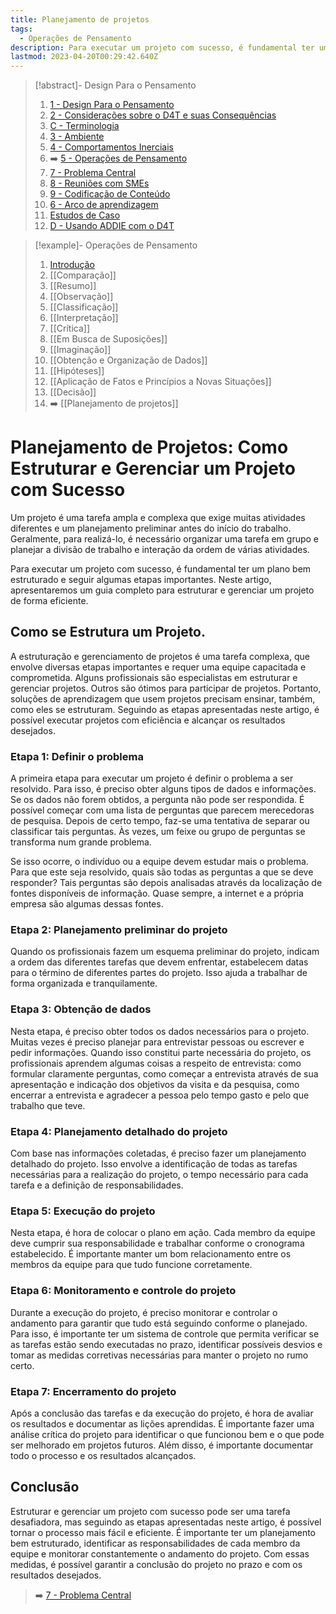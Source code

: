 ```yaml
---
title: Planejamento de projetos
tags:
  - Operações de Pensamento
description: Para executar um projeto com sucesso, é fundamental ter um plano bem estruturado e seguir algumas etapas importantes
lastmod: 2023-04-20T00:29:42.640Z
---
```


>[!abstract]- Design Para o Pensamento
>
>1. [1 - Design Para o Pensamento](1%20-%20Design%20Para%20o%20Pensamento.md)
>2. [2 - Considerações sobre o D4T e suas Consequências](2%20-%20Considerações%20sobre%20o%20D4T%20e%20suas%20Consequências.md)
>3. [C - Terminologia](C%20-%20Terminologia.md)
>4. [3 - Ambiente](3%20-%20Ambiente.md)
>5. [4 - Comportamentos Inerciais](4%20-%20Comportamentos%20Inerciais.md)
>6. ➡️ [5 - Operações de Pensamento](5%20-%20Operações%20de%20Pensamento.md)
>5. [7 - Problema Central](7%20-%20Problema%20Central.md)
>6. [8 - Reuniões com SMEs](8%20-%20Reuniões%20com%20SMEs.md)
>7. [9 - Codificação de Conteúdo](9%20-%20Codificação%20de%20Conteúdo.md)
>8. [6 - Arco de aprendizagem](6%20-%20Arco%20de%20aprendizagem.md)
>9. [Estudos de Caso](Estudos%20de%20Caso.md)
>10. [D - Usando ADDIE com o D4T](D%20-%20Usando%20ADDIE%20com%20o%20D4T.md)

>[!example]- Operações de Pensamento
>
>1. [Introdução](5%20-%20Operações%20de%20Pensamento.md)
>2. [[Comparação]]
>3. [[Resumo]]
>4. [[Observação]]
>5. [[Classificação]]
>6. [[Interpretação]]
>7. [[Crítica]]
>8. [[Em Busca de Suposições]]
>9. [[Imaginação]]
>10. [[Obtenção e Organização de Dados]]
>11. [[Hipóteses]]
>12. [[Aplicação de Fatos e Princípios a Novas Situações]]
>13. [[Decisão]]
>14. ➡️ [[Planejamento de projetos]]

# Planejamento de Projetos: Como Estruturar e Gerenciar um Projeto com Sucesso

Um projeto é uma tarefa ampla e complexa que exige muitas atividades diferentes e um planejamento preliminar antes do início do trabalho. Geralmente, para realizá-lo, é necessário organizar uma tarefa em grupo e planejar a divisão de trabalho e interação da ordem de várias atividades.

Para executar um projeto com sucesso, é fundamental ter um plano bem estruturado e seguir algumas etapas importantes. Neste artigo, apresentaremos um guia completo para estruturar e gerenciar um projeto de forma eficiente.

## Como se Estrutura um Projeto.

A estruturação e gerenciamento de projetos é uma tarefa complexa, que envolve diversas etapas importantes e requer uma equipe capacitada e comprometida. Alguns profissionais são especialistas em estruturar e gerenciar projetos. Outros são ótimos para participar de projetos. Portanto, soluções de aprendizagem que usem projetos precisam ensinar, também, como eles se estruturam. Seguindo as etapas apresentadas neste artigo, é possível executar projetos com eficiência e alcançar os resultados desejados.

### Etapa 1: Definir o problema

A primeira etapa para executar um projeto é definir o problema a ser resolvido. Para isso, é preciso obter alguns tipos de dados e informações. Se os dados não forem obtidos, a pergunta não pode ser respondida. É possível começar com uma lista de perguntas que parecem merecedoras de pesquisa. Depois de certo tempo, faz-se uma tentativa de separar ou classificar tais perguntas. Às vezes, um feixe ou grupo de perguntas se transforma num grande problema.

Se isso ocorre, o indivíduo ou a equipe devem estudar mais o problema. Para que este seja resolvido, quais são todas as perguntas a que se deve responder? Tais perguntas são depois analisadas através da localização de fontes disponíveis de informação. Quase sempre, a internet e a própria empresa são algumas dessas fontes.

### Etapa 2: Planejamento preliminar do projeto

Quando os profissionais fazem um esquema preliminar do projeto, indicam a ordem das diferentes tarefas que devem enfrentar, estabelecem datas para o término de diferentes partes do projeto. Isso ajuda a trabalhar de forma organizada e tranquilamente.

### Etapa 3: Obtenção de dados

Nesta etapa, é preciso obter todos os dados necessários para o projeto. Muitas vezes é preciso planejar para entrevistar pessoas ou escrever e pedir informações. Quando isso constitui parte necessária do projeto, os profissionais aprendem algumas coisas a respeito de entrevista: como formular claramente perguntas, como começar a entrevista através de sua apresentação e indicação dos objetivos da visita e da pesquisa, como encerrar a entrevista e agradecer a pessoa pelo tempo gasto e pelo que trabalho que teve.

### Etapa 4: Planejamento detalhado do projeto

Com base nas informações coletadas, é preciso fazer um planejamento detalhado do projeto. Isso envolve a identificação de todas as tarefas necessárias para a realização do projeto, o tempo necessário para cada tarefa e a definição de responsabilidades.

### Etapa 5: Execução do projeto

Nesta etapa, é hora de colocar o plano em ação. Cada membro da equipe deve cumprir sua responsabilidade e trabalhar conforme o cronograma estabelecido. É importante manter um bom relacionamento entre os membros da equipe para que tudo funcione corretamente.

### Etapa 6: Monitoramento e controle do projeto

Durante a execução do projeto, é preciso monitorar e controlar o andamento para garantir que tudo está seguindo conforme o planejado. Para isso, é importante ter um sistema de controle que permita verificar se as tarefas estão sendo executadas no prazo, identificar possíveis desvios e tomar as medidas corretivas necessárias para manter o projeto no rumo certo.

### Etapa 7: Encerramento do projeto

Após a conclusão das tarefas e da execução do projeto, é hora de avaliar os resultados e documentar as lições aprendidas. É importante fazer uma análise crítica do projeto para identificar o que funcionou bem e o que pode ser melhorado em projetos futuros. Além disso, é importante documentar todo o processo e os resultados alcançados.

## Conclusão

Estruturar e gerenciar um projeto com sucesso pode ser uma tarefa desafiadora, mas seguindo as etapas apresentadas neste artigo, é possível tornar o processo mais fácil e eficiente. É importante ter um planejamento bem estruturado, identificar as responsabilidades de cada membro da equipe e monitorar constantemente o andamento do projeto. Com essas medidas, é possível garantir a conclusão do projeto no prazo e com os resultados desejados.

> ➡️ [7 - Problema Central](7%20-%20Problema%20Central.md)